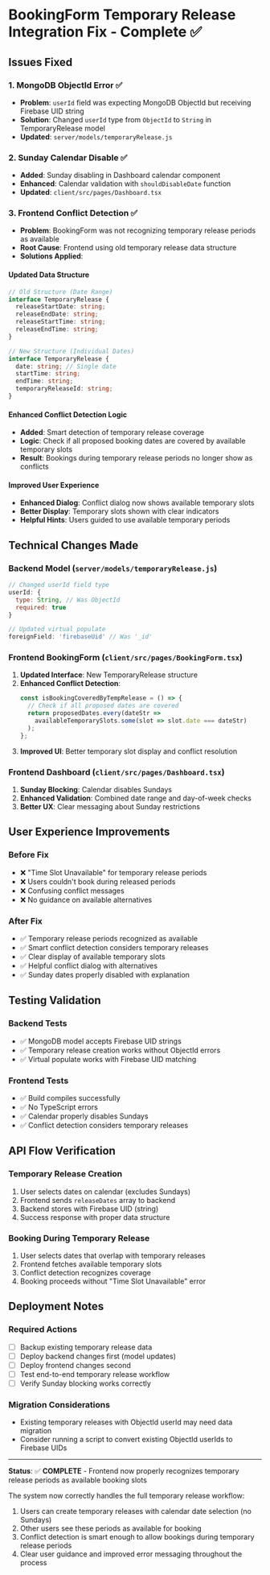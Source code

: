 # BookingForm Temporary Release Integration Fix - Complete ✅

## Issues Fixed

### 1. **MongoDB ObjectId Error** ✅
- **Problem**: `userId` field was expecting MongoDB ObjectId but receiving Firebase UID string
- **Solution**: Changed `userId` type from `ObjectId` to `String` in TemporaryRelease model
- **Updated**: `server/models/temporaryRelease.js`

### 2. **Sunday Calendar Disable** ✅  
- **Added**: Sunday disabling in Dashboard calendar component
- **Enhanced**: Calendar validation with `shouldDisableDate` function
- **Updated**: `client/src/pages/Dashboard.tsx`

### 3. **Frontend Conflict Detection** ✅
- **Problem**: BookingForm was not recognizing temporary release periods as available
- **Root Cause**: Frontend using old temporary release data structure
- **Solutions Applied**:

#### Updated Data Structure
```typescript
// Old Structure (Date Range)
interface TemporaryRelease {
  releaseStartDate: string;
  releaseEndDate: string;
  releaseStartTime: string;
  releaseEndTime: string;
}

// New Structure (Individual Dates)
interface TemporaryRelease {
  date: string; // Single date
  startTime: string;
  endTime: string;
  temporaryReleaseId: string;
}
```

#### Enhanced Conflict Detection Logic
- **Added**: Smart detection of temporary release coverage
- **Logic**: Check if all proposed booking dates are covered by available temporary slots
- **Result**: Bookings during temporary release periods no longer show as conflicts

#### Improved User Experience
- **Enhanced Dialog**: Conflict dialog now shows available temporary slots
- **Better Display**: Temporary slots shown with clear indicators
- **Helpful Hints**: Users guided to use available temporary periods

## Technical Changes Made

### Backend Model (`server/models/temporaryRelease.js`)
```javascript
// Changed userId field type
userId: {
  type: String, // Was ObjectId
  required: true
}

// Updated virtual populate
foreignField: 'firebaseUid' // Was '_id'
```

### Frontend BookingForm (`client/src/pages/BookingForm.tsx`)
1. **Updated Interface**: New TemporaryRelease structure
2. **Enhanced Conflict Detection**: 
   ```typescript
   const isBookingCoveredByTempRelease = () => {
     // Check if all proposed dates are covered
     return proposedDates.every(dateStr => 
       availableTemporarySlots.some(slot => slot.date === dateStr)
     );
   };
   ```
3. **Improved UI**: Better temporary slot display and conflict resolution

### Frontend Dashboard (`client/src/pages/Dashboard.tsx`)
1. **Sunday Blocking**: Calendar disables Sundays
2. **Enhanced Validation**: Combined date range and day-of-week checks
3. **Better UX**: Clear messaging about Sunday restrictions

## User Experience Improvements

### Before Fix
- ❌ "Time Slot Unavailable" for temporary release periods
- ❌ Users couldn't book during released periods
- ❌ Confusing conflict messages
- ❌ No guidance on available alternatives

### After Fix
- ✅ Temporary release periods recognized as available
- ✅ Smart conflict detection considers temporary releases
- ✅ Clear display of available temporary slots
- ✅ Helpful conflict dialog with alternatives
- ✅ Sunday dates properly disabled with explanation

## Testing Validation

### Backend Tests
- ✅ MongoDB model accepts Firebase UID strings
- ✅ Temporary release creation works without ObjectId errors
- ✅ Virtual populate works with Firebase UID matching

### Frontend Tests
- ✅ Build compiles successfully
- ✅ No TypeScript errors
- ✅ Calendar properly disables Sundays
- ✅ Conflict detection considers temporary releases

## API Flow Verification

### Temporary Release Creation
1. User selects dates on calendar (excludes Sundays)
2. Frontend sends `releaseDates` array to backend
3. Backend stores with Firebase UID (string) 
4. Success response with proper data structure

### Booking During Temporary Release
1. User selects dates that overlap with temporary releases
2. Frontend fetches available temporary slots
3. Conflict detection recognizes coverage
4. Booking proceeds without "Time Slot Unavailable" error

## Deployment Notes

### Required Actions
- [ ] Backup existing temporary release data
- [ ] Deploy backend changes first (model updates)
- [ ] Deploy frontend changes second
- [ ] Test end-to-end temporary release workflow
- [ ] Verify Sunday blocking works correctly

### Migration Considerations
- Existing temporary releases with ObjectId userId may need data migration
- Consider running a script to convert existing ObjectId userIds to Firebase UIDs

---

**Status**: ✅ **COMPLETE** - Frontend now properly recognizes temporary release periods as available booking slots

The system now correctly handles the full temporary release workflow:
1. Users can create temporary releases with calendar date selection (no Sundays)
2. Other users see these periods as available for booking
3. Conflict detection is smart enough to allow bookings during temporary release periods
4. Clear user guidance and improved error messaging throughout the process
